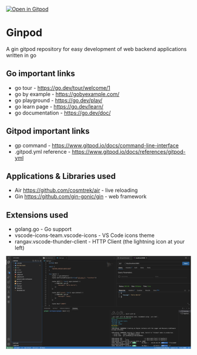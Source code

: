[![Open in Gitpod](https://gitpod.io/button/open-in-gitpod.svg)](https://gitpod.io/#https://github.com/jefersonla/ginpod)

# Ginpod

A gin gitpod repository for easy development of web backend applications written in go

## Go important links

* go tour - https://go.dev/tour/welcome/1
* go by example - https://gobyexample.com/
* go playground - https://go.dev/play/
* go learn page - https://go.dev/learn/
* go documentation - https://go.dev/doc/

## Gitpod important links

* gp command - https://www.gitpod.io/docs/command-line-interface
* .gitpod.yml reference - https://www.gitpod.io/docs/references/gitpod-yml

## Applications & Libraries used

* Air https://github.com/cosmtrek/air - live reloading
* Gin https://github.com/gin-gonic/gin - web framework

## Extensions used

* golang.go - Go support
* vscode-icons-team.vscode-icons - VS Code icons theme
* rangav.vscode-thunder-client - HTTP Client (the lightning icon at your left)

![environment preview](docs/images/preview.png)